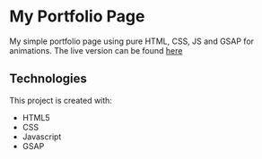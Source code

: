 # My Portfolio Page

My simple portfolio page using pure HTML, CSS, JS and GSAP for animations.
The live version can be found [here](https://chrischo.dev)

## Technologies
This project is created with: 
* HTML5
* CSS
* Javascript
* GSAP